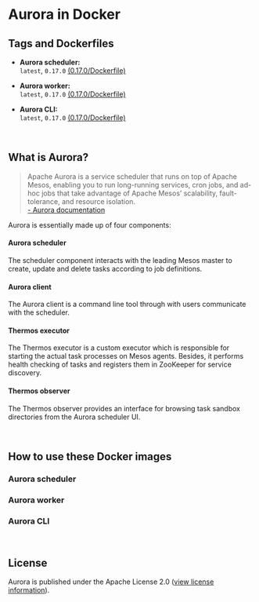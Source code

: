 # Aurora in Docker


## Tags and Dockerfiles

 * __Aurora scheduler:__ <br/>
   `latest`, `0.17.0` [(0.17.0/Dockerfile)](https://github.com/apophis90/aurora-docker/blob/master/scheduler/0.17.0/Dockerfile)

 * __Aurora worker:__ <br/>
   `latest`, `0.17.0` [(0.17.0/Dockerfile)](https://github.com/apophis90/aurora-docker/blob/master/worker/0.17.0/Dockerfile)

 * __Aurora CLI:__ <br/>
   `latest`, `0.17.0` [(0.17.0/Dockerfile)](https://github.com/apophis90/aurora-docker/blob/master/cli/0.17.0/Dockerfile)

<br/>

## What is Aurora?

> Apache Aurora is a service scheduler that runs on top of Apache Mesos, enabling you to run long-running services, cron jobs, and ad-hoc jobs that take advantage of Apache Mesos’ scalability, fault-tolerance, and resource isolation. <br/>
[- Aurora documentation](https://aurora.apache.org/documentation/latest/)

Aurora is essentially made up of four components:

#### Aurora scheduler
The scheduler component interacts with the leading Mesos master to create, update and
delete tasks according to job definitions.

#### Aurora client
The Aurora client is a command line tool through with users communicate with the
scheduler.

#### Thermos executor
The Thermos executor is a custom executor which is responsible for starting the actual task processes on Mesos agents. Besides, it performs health checking of tasks and registers them in ZooKeeper for service discovery.

#### Thermos observer    
The Thermos observer provides an interface for browsing task sandbox directories from the Aurora scheduler UI.

<br/>

## How to use these Docker images

### Aurora scheduler

### Aurora worker

### Aurora CLI

<br/>

## License

Aurora is published under the Apache License 2.0 ([view license information](https://github.com/apache/aurora/blob/master/LICENSE)).
